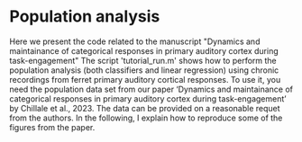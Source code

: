 # Population analysis
Here we present the code related to the manuscript 
"Dynamics and maintainance of categorical responses in primary auditory cortex during task-engagement"
The script 'tutorial_run.m' shows how to perform the population analysis (both classifiers and linear regression) using chronic recordings from ferret primary auditory cortical responses. To use it, you need the population data set from our paper ‘Dynamics and maintainance of categorical responses in primary auditory cortex during task-engagement’ by Chillale et al., 2023. The data can be provided on a reasonable requet from the authors. In the following, I explain how to reproduce some of the figures from the paper. 


